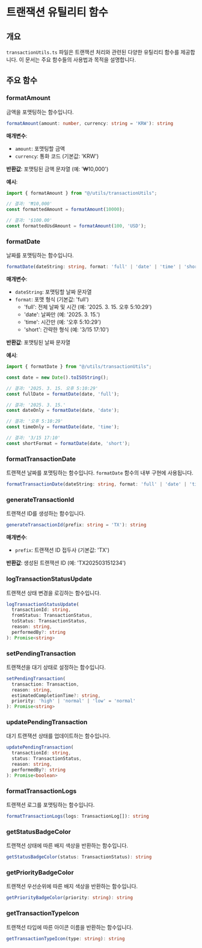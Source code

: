 # 트랜잭션 유틸리티 함수

## 개요
`transactionUtils.ts` 파일은 트랜잭션 처리와 관련된 다양한 유틸리티 함수를 제공합니다. 이 문서는 주요 함수들의 사용법과 목적을 설명합니다.

## 주요 함수

### formatAmount
금액을 포맷팅하는 함수입니다.

```typescript
formatAmount(amount: number, currency: string = 'KRW'): string
```

**매개변수**:
- `amount`: 포맷팅할 금액
- `currency`: 통화 코드 (기본값: 'KRW')

**반환값**: 포맷팅된 금액 문자열 (예: '₩10,000')

**예시**:
```typescript
import { formatAmount } from "@/utils/transactionUtils";

// 결과: '₩10,000'
const formattedAmount = formatAmount(10000);

// 결과: '$100.00'
const formattedUsdAmount = formatAmount(100, 'USD');
```

### formatDate
날짜를 포맷팅하는 함수입니다.

```typescript
formatDate(dateString: string, format: 'full' | 'date' | 'time' | 'short' = 'full'): string
```

**매개변수**:
- `dateString`: 포맷팅할 날짜 문자열
- `format`: 포맷 형식 (기본값: 'full')
  - 'full': 전체 날짜 및 시간 (예: '2025. 3. 15. 오후 5:10:29')
  - 'date': 날짜만 (예: '2025. 3. 15.')
  - 'time': 시간만 (예: '오후 5:10:29')
  - 'short': 간략한 형식 (예: '3/15 17:10')

**반환값**: 포맷팅된 날짜 문자열

**예시**:
```typescript
import { formatDate } from "@/utils/transactionUtils";

const date = new Date().toISOString();

// 결과: '2025. 3. 15. 오후 5:10:29'
const fullDate = formatDate(date, 'full');

// 결과: '2025. 3. 15.'
const dateOnly = formatDate(date, 'date');

// 결과: '오후 5:10:29'
const timeOnly = formatDate(date, 'time');

// 결과: '3/15 17:10'
const shortFormat = formatDate(date, 'short');
```

### formatTransactionDate
트랜잭션 날짜를 포맷팅하는 함수입니다. `formatDate` 함수의 내부 구현에 사용됩니다.

```typescript
formatTransactionDate(dateString: string, format: 'full' | 'date' | 'time' = 'full'): string
```

### generateTransactionId
트랜잭션 ID를 생성하는 함수입니다.

```typescript
generateTransactionId(prefix: string = 'TX'): string
```

**매개변수**:
- `prefix`: 트랜잭션 ID 접두사 (기본값: 'TX')

**반환값**: 생성된 트랜잭션 ID (예: 'TX202503151234')

### logTransactionStatusUpdate
트랜잭션 상태 변경을 로깅하는 함수입니다.

```typescript
logTransactionStatusUpdate(
  transactionId: string,
  fromStatus: TransactionStatus,
  toStatus: TransactionStatus,
  reason: string,
  performedBy?: string
): Promise<string>
```

### setPendingTransaction
트랜잭션을 대기 상태로 설정하는 함수입니다.

```typescript
setPendingTransaction(
  transaction: Transaction,
  reason: string,
  estimatedCompletionTime?: string,
  priority: 'high' | 'normal' | 'low' = 'normal'
): Promise<string>
```

### updatePendingTransaction
대기 트랜잭션 상태를 업데이트하는 함수입니다.

```typescript
updatePendingTransaction(
  transactionId: string,
  status: TransactionStatus,
  reason: string,
  performedBy?: string
): Promise<boolean>
```

### formatTransactionLogs
트랜잭션 로그를 포맷팅하는 함수입니다.

```typescript
formatTransactionLogs(logs: TransactionLog[]): string
```

### getStatusBadgeColor
트랜잭션 상태에 따른 배지 색상을 반환하는 함수입니다.

```typescript
getStatusBadgeColor(status: TransactionStatus): string
```

### getPriorityBadgeColor
트랜잭션 우선순위에 따른 배지 색상을 반환하는 함수입니다.

```typescript
getPriorityBadgeColor(priority: string): string
```

### getTransactionTypeIcon
트랜잭션 타입에 따른 아이콘 이름을 반환하는 함수입니다.

```typescript
getTransactionTypeIcon(type: string): string
```
